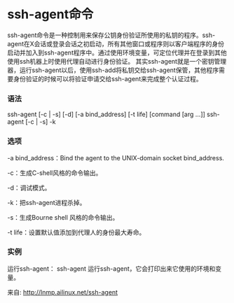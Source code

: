 # ssh-agent命令

ssh-agent命令是一种控制用来保存公钥身份验证所使用的私钥的程序。ssh-agent在X会话或登录会话之初启动，所有其他窗口或程序则以客户端程序的身份启动并加入到ssh-agent程序中。通过使用环境变量，可定位代理并在登录到其他使用ssh机器上时使用代理自动进行身份验证。 其实ssh-agent就是一个密钥管理器，运行ssh-agent以后，使用ssh-add将私钥交给ssh-agent保管，其他程序需要身份验证的时候可以将验证申请交给ssh-agent来完成整个认证过程。 

### 语法

 ssh-agent [-c | -s] [-d] [-a bind_address] [-t life] [command [arg ...]] ssh-agent [-c | -s] -k 

### 选项

 -a bind_address：Bind the agent to the UNIX-domain socket bind_address. 

-c：生成C-shell风格的命令输出。 

-d：调试模式。 

-k：把ssh-agent进程杀掉。 

-s：生成Bourne shell 风格的命令输出。 

-t life：设置默认值添加到代理人的身份最大寿命。 



### 实例

 运行ssh-agent： ssh-agent 运行ssh-agent，它会打印出来它使用的环境和变量。

来自: <http://lnmp.ailinux.net/ssh-agent>  